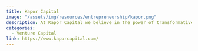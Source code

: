 ```yaml
---
title: Kapor Capital
image: "/assets/img/resources/entrepreneurship/kapor.png"
description: At Kapor Capital we believe in the power of transformative ideas and diverse teams. We are an Oakland-based fund that understands that startup companies have the ability to transform entire industries and to address urgent social needs as they do so
categories:
  - Venture Capital
link: https://www.kaporcapital.com/
---
```

